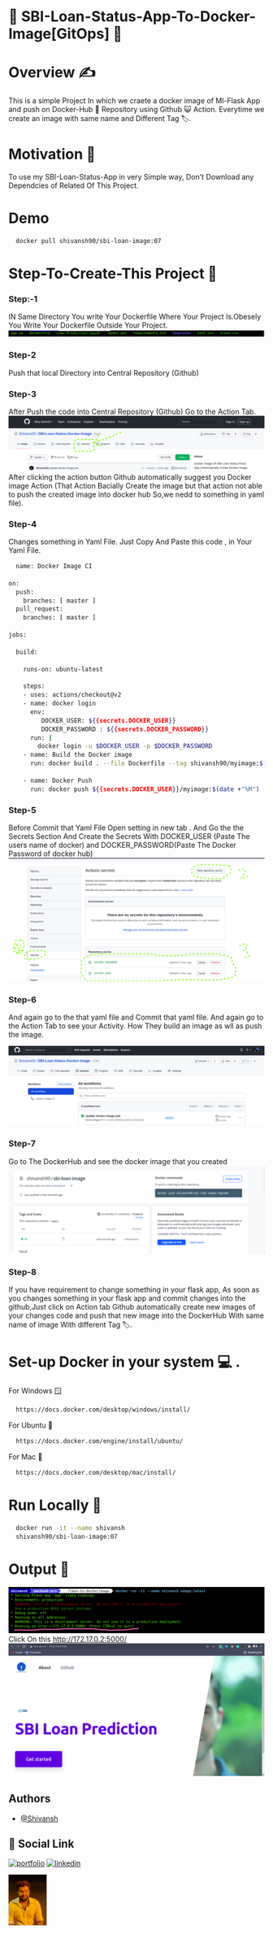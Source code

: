 
# 🏦 SBI-Loan-Status-App-To-Docker-Image[GitOps] 🐋 

# Overview ✍️  
This is a simple Project In which we craete a docker image of Ml-Flask App and push on Docker-Hub 🐋 Repository using Github 😺 Action. Everytime we create an image with same name and Different Tag 🏷️.



# Motivation 💪
To use my SBI-Loan-Status-App in very Simple way, Don't Download any Dependcies of Related Of This Project.
# Demo 
```bash
  docker pull shivansh90/sbi-loan-image:07
```

# Step-To-Create-This Project 👣

### Step:-1
IN Same Directory You write Your Dockerfile Where Your Project Is.Obesely You Write Your  Dockerfile Outside Your Project.
![App Screenshot](https://github.com/Shivansh5/my-image/blob/main/Screenshot%20from%202021-11-26%2013-17-37.png?raw=true)


### Step-2
Push that local Directory into Central Repository (Github)

### Step-3
After Push the code into Central Repository (Github) Go to the Action Tab.
![App Screenshot](https://github.com/Shivansh5/my-image/blob/main/Screenshot%20from%202021-11-26%2013-41-37.png?raw=true)
After clicking the action button Github automatically suggest you Docker image Action (That Action Bacially Create the image but that action not able to push the created image into docker hub So,we nedd to something in yaml file).

### Step-4 
Changes something in Yaml File.
Just Copy And Paste this code , in Your Yaml File.
```bash
  name: Docker Image CI

on:
  push:
    branches: [ master ]
  pull_request:
    branches: [ master ]

jobs:

  build:

    runs-on: ubuntu-latest

    steps:
    - uses: actions/checkout@v2
    - name: docker login
      env:
         DOCKER_USER: ${{secrets.DOCKER_USER}}
         DOCKER_PASSWORD : ${{secrets.DOCKER_PASSWORD}}
      run: |
        docker login -u $DOCKER_USER -p $DOCKER_PASSWORD
    - name: Build the Docker image
      run: docker build . --file Dockerfile --tag shivansh90/myimage:$(date +"%M")
      
    - name: Docker Push
      run: docker push ${{secrets.DOCKER_USER}}/myimage:$(date +"%M") 
```

### Step-5
Before Commit that Yaml File Open  setting in new tab .
And Go the the Secrets Section And Create the Secrets With DOCKER_USER (Paste The users name of docker) and DOCKER_PASSWORD(Paste The Docker Password of docker hub)
![App Screenshot](https://github.com/Shivansh5/my-image/blob/main/Screenshot%20from%202021-11-26%2014-02-11.png?raw=true)

### Step-6 
And again go to the that yaml file and Commit that yaml file. And again go to the Action Tab to see your Activity. How They build an image as wll as push the image.

![App Screenshot](https://github.com/Shivansh5/my-image/blob/main/Screenshot%20from%202021-11-26%2014-10-11.png?raw=true)


### Step-7

Go to The DockerHub and see the docker image that you created
![App Screenshot](https://github.com/Shivansh5/my-image/blob/main/Screenshot%20from%202021-11-26%2014-14-03.png?raw=true)

### Step-8 
If you have requirement to change something in your flask app, As soon as you changes something in your flask app and commit changes into the github,Just click on Action tab Github automatically create new images of your changes code and push that new image into the DockerHub With same name of image With different Tag 🏷️.





# Set-up Docker in your system 💻 .


For Windows 🪟
```bash
  https://docs.docker.com/desktop/windows/install/
```

For Ubuntu 🐧

```bash
  https://docs.docker.com/engine/install/ubuntu/
```

For Mac 🍎

```bash
  https://docs.docker.com/desktop/mac/install/
```



# Run Locally 🏃


```bash
  docker run -it --name shivansh 
  shivansh90/sbi-loan-image:07
```

# Output 🎁 

 ![App Screenshot](https://github.com/Shivansh5/my-image/blob/main/Screenshot%20from%202021-11-26%2014-39-09.png?raw=true)
 Click On this http://172.17.0.2:5000/
 ![App Screenshot](https://github.com/Shivansh5/my-image/blob/main/Screenshot%20from%202021-11-26%2014-40-15.png?raw=true)

## Authors

- [@Shivansh](https://www.linkedin.com/in/shivansh5/)

## 🔗 Social Link
[![portfolio](https://img.shields.io/badge/my_portfolio-000?style=for-the-badge&logo=ko-fi&logoColor=white)](https://sites.google.com/view/shivansh5)
[![linkedin](https://img.shields.io/badge/linkedin-0A66C2?style=for-the-badge&logo=linkedin&logoColor=white)](https://www.linkedin.com/in/shivansh5/)

<img src="https://github.com/Shivansh5/my-image/blob/main/IMG_20211024_192509_1.jpg?raw=true" height=100 weight=100/>
 
